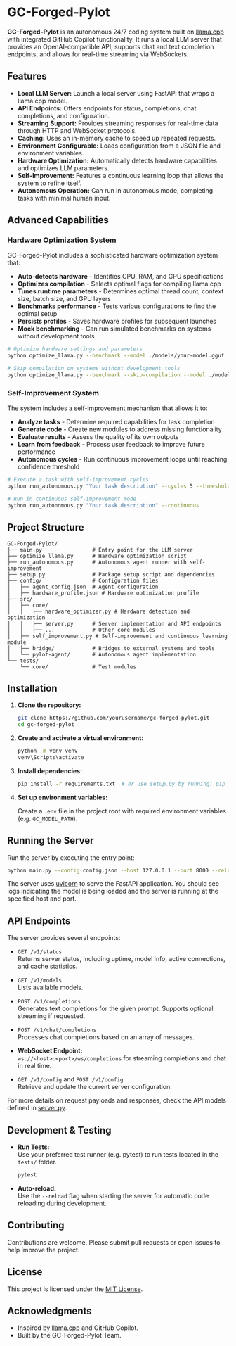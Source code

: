 # GC-Forged-Pylot

**GC-Forged-Pylot** is an autonomous 24/7 coding system built on [llama.cpp](https://github.com/ggerganov/llama.cpp) with integrated GitHub Copilot functionality. It runs a local LLM server that provides an OpenAI-compatible API, supports chat and text completion endpoints, and allows for real-time streaming via WebSockets.

## Features

- **Local LLM Server:** Launch a local server using FastAPI that wraps a llama.cpp model.
- **API Endpoints:** Offers endpoints for status, completions, chat completions, and configuration.
- **Streaming Support:** Provides streaming responses for real-time data through HTTP and WebSocket protocols.
- **Caching:** Uses an in-memory cache to speed up repeated requests.
- **Environment Configurable:** Loads configuration from a JSON file and environment variables.
- **Hardware Optimization:** Automatically detects hardware capabilities and optimizes LLM parameters.
- **Self-Improvement:** Features a continuous learning loop that allows the system to refine itself.
- **Autonomous Operation:** Can run in autonomous mode, completing tasks with minimal human input.

## Advanced Capabilities

### Hardware Optimization System

GC-Forged-Pylot includes a sophisticated hardware optimization system that:

- **Auto-detects hardware** - Identifies CPU, RAM, and GPU specifications
- **Optimizes compilation** - Selects optimal flags for compiling llama.cpp
- **Tunes runtime parameters** - Determines optimal thread count, context size, batch size, and GPU layers
- **Benchmarks performance** - Tests various configurations to find the optimal setup
- **Persists profiles** - Saves hardware profiles for subsequent launches
- **Mock benchmarking** - Can run simulated benchmarks on systems without development tools

```bash
# Optimize hardware settings and parameters
python optimize_llama.py --benchmark --model ./models/your-model.gguf

# Skip compilation on systems without development tools
python optimize_llama.py --benchmark --skip-compilation --model ./models/your-model.gguf
```

### Self-Improvement System

The system includes a self-improvement mechanism that allows it to:

- **Analyze tasks** - Determine required capabilities for task completion
- **Generate code** - Create new modules to address missing functionality
- **Evaluate results** - Assess the quality of its own outputs
- **Learn from feedback** - Process user feedback to improve future performance
- **Autonomous cycles** - Run continuous improvement loops until reaching confidence threshold

```bash
# Execute a task with self-improvement cycles
python run_autonomous.py "Your task description" --cycles 5 --threshold 0.9

# Run in continuous self-improvement mode
python run_autonomous.py "Your task description" --continuous
```

## Project Structure

```
GC-Forged-Pylot/
├── main.py                # Entry point for the LLM server
├── optimize_llama.py      # Hardware optimization script
├── run_autonomous.py      # Autonomous agent runner with self-improvement
├── setup.py               # Package setup script and dependencies
├── config/                # Configuration files
│   ├── agent_config.json  # Agent configuration
│   ├── hardware_profile.json # Hardware optimization profile
├── src/
│   ├── core/
│   │   ├── hardware_optimizer.py # Hardware detection and optimization
│   │   ├── server.py      # Server implementation and API endpoints
│   │   ├── ...            # Other core modules
│   ├── self_improvement.py # Self-improvement and continuous learning module
│   ├── bridge/            # Bridges to external systems and tools
│   └── pylot-agent/       # Autonomous agent implementation
└── tests/
    └── core/              # Test modules
```

## Installation

1. **Clone the repository:**

   ```bash
   git clone https://github.com/yourusername/gc-forged-pylot.git
   cd gc-forged-pylot
   ```

2. **Create and activate a virtual environment:**

   ```bash
   python -m venv venv
   venv\Scripts\activate
   ```

3. **Install dependencies:**

   ```bash
   pip install -r requirements.txt  # or use setup.py by running: pip install -e .
   ```

4. **Set up environment variables:**

   Create a `.env` file in the project root with required environment variables (e.g. `GC_MODEL_PATH`).

## Running the Server

Run the server by executing the entry point:

```bash
python main.py --config config.json --host 127.0.0.1 --port 8000 --reload
```

The server uses [uvicorn](https://www.uvicorn.org/) to serve the FastAPI application. You should see logs indicating the model is being loaded and the server is running at the specified host and port.

## API Endpoints

The server provides several endpoints:

- `GET /v1/status`  
  Returns server status, including uptime, model info, active connections, and cache statistics.

- `GET /v1/models`  
  Lists available models.

- `POST /v1/completions`  
  Generates text completions for the given prompt. Supports optional streaming if requested.

- `POST /v1/chat/completions`  
  Processes chat completions based on an array of messages.

- **WebSocket Endpoint:**  
  `ws://<host>:<port>/ws/completions` for streaming completions and chat in real time.

- `GET /v1/config` and `POST /v1/config`  
  Retrieve and update the current server configuration.

For more details on request payloads and responses, check the API models defined in [server.py](e:\GC-Forged-Pylot\src\core\server.py).

## Development & Testing

- **Run Tests:**  
  Use your preferred test runner (e.g. pytest) to run tests located in the `tests/` folder.

  ```bash
  pytest
  ```

- **Auto-reload:**  
  Use the `--reload` flag when starting the server for automatic code reloading during development.

## Contributing

Contributions are welcome. Please submit pull requests or open issues to help improve the project.

## License

This project is licensed under the [MIT License](LICENSE).

## Acknowledgments

- Inspired by [llama.cpp](https://github.com/ggerganov/llama.cpp) and GitHub Copilot.
- Built by the GC-Forged-Pylot Team.
